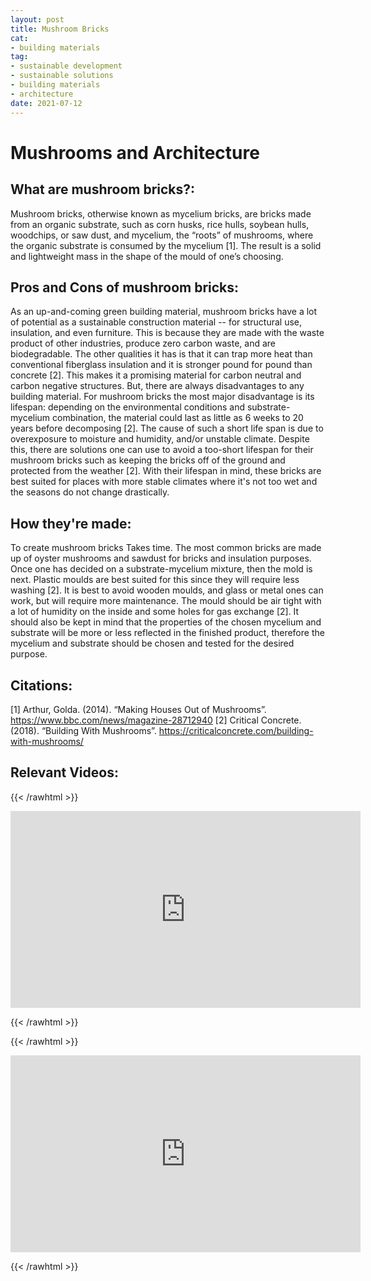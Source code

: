 ```yaml
--- 
layout: post 
title: Mushroom Bricks
cat:
- building materials
tag:
- sustainable development
- sustainable solutions
- building materials
- architecture
date: 2021-07-12
--- 
```

# Mushrooms and Architecture

## What are mushroom bricks?: 
Mushroom bricks, otherwise known as mycelium bricks, are bricks made from an organic substrate, such as corn husks, rice hulls, soybean hulls, woodchips, or saw dust, and mycelium, the “roots” of mushrooms, where the organic substrate is consumed by the mycelium [1]. The result is a solid and lightweight mass in the shape of the mould of one’s choosing. 

## Pros and Cons of mushroom bricks:
As an up-and-coming green building material, mushroom bricks have a lot of potential as a sustainable construction material -- for structural use, insulation, and even furniture. This is because they are made with the waste product of other industries, produce zero carbon waste, and are biodegradable. The other qualities it has is that it can trap more heat than conventional fiberglass insulation and it is stronger pound for pound than concrete [2]. This makes it a promising material for carbon neutral and carbon negative structures. 
But, there are always disadvantages to any building material. For mushroom bricks the most major disadvantage is its lifespan: depending on the environmental conditions and substrate-mycelium combination, the material could last as little as 6 weeks to 20 years before decomposing [2]. The cause of such a short life span is due to overexposure to moisture and humidity, and/or unstable climate. Despite this, there are solutions one can use to avoid a too-short lifespan for their mushroom bricks such as keeping the bricks off of the ground and protected from the weather [2]. With their lifespan in mind, these bricks are best suited for places with more stable climates where it's not too wet and the seasons do not change drastically.

## How they're made:
To create mushroom bricks Takes time. The most common bricks are made up of oyster mushrooms and sawdust for bricks and insulation purposes. Once one has decided on a substrate-mycelium mixture, then the mold is next. Plastic moulds are best suited for this since they will require less washing [2]. It is best to avoid wooden moulds, and glass or metal ones can work, but will require more maintenance. The mould should be air tight with a lot of humidity on the inside and some holes for gas exchange [2]. It should also be kept in mind that the properties of the chosen mycelium and substrate will be more or less reflected in the finished product, therefore the mycelium and substrate should be chosen and tested for the desired purpose. 

## Citations: 
[1] Arthur, Golda. (2014). “Making Houses Out of Mushrooms”. https://www.bbc.com/news/magazine-28712940 
[2] Critical Concrete. (2018). “Building With Mushrooms”. https://criticalconcrete.com/building-with-mushrooms/

## Relevant Videos:
{{< /rawhtml >}}

<iframe width="560" height="315" src="https://www.youtube.com/embed/Pp7pSlwIlLA?start=203" title="YouTube video player" frameborder="0" allow="accelerometer; autoplay; clipboard-write; encrypted-media; gyroscope; picture-in-picture" allowfullscreen></iframe>

{{< /rawhtml >}}


{{< /rawhtml >}}

<iframe width="560" height="315" src="https://www.youtube.com/embed/c6nurN-Hii8" title="YouTube video player" frameborder="0" allow="accelerometer; autoplay; clipboard-write; encrypted-media; gyroscope; picture-in-picture" allowfullscreen></iframe>

{{< /rawhtml >}}
